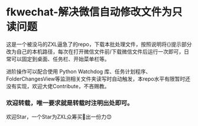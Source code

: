# fkwechat-解决微信自动修改文件为只读问题

这是一个被没马的ZXL逼急了的repo，下载本批处理文件，按照说明将{}提示部分改为自己的本机路径，每次在打开微信文件前/下载微信文件后运行一次即可，日常可以固定到桌面、任务栏、开始菜单栏等。

进阶操作可以配合使用 Python Watchdog 库、任务计划程序、FolderChangesView等监测相关文件夹读写时自动触发，本repo水平有限暂时还没有实现，欢迎大佬Contribute，不吝赐教。

### 欢迎转载，唯一要求就是转载时注明出处即可。

欢迎Star，一个Star为ZXL众筹买🐎出一份力😊
